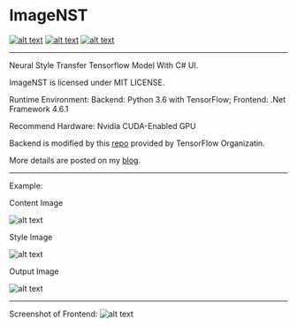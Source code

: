 # ImageNST
[![alt text](https://img.shields.io/github/license/xAsiimov/ImageNST.svg)](https://github.com/xAsiimov/ImageNST/blob/master/LICENSE)
[![alt text](https://img.shields.io/github/release/xAsiimov/ImageNST.svg)](https://github.com/xAsiimov/ImageNST/releases/latest)
[![alt text](https://img.shields.io/github/downloads/xAsiimov/ImageNST/total.svg)](https://github.com/xAsiimov/ImageNST/releases/latest)

---
Neural Style Transfer Tensorflow Model With C# UI.

ImageNST is licensed under MIT LICENSE.

Runtime Environment: Backend: Python 3.6 with TensorFlow; Frontend: .Net Framework 4.6.1

Recommend Hardware: Nvidia CUDA-Enabled GPU

Backend is modified by this [repo](https://github.com/tensorflow/models) provided by TensorFlow Organizatin.

More details are posted on my [blog](https://blog.xasiimov.com/2019/01/neural-style-transfer/).

---
Example:

Content Image

![alt text](https://blog.xasiimov.com/wp-content/uploads/2019/01/content-1024x576.jpg)

Style Image

![alt text](https://blog.xasiimov.com/wp-content/uploads/2019/01/style.jpg)

Output Image

![alt text](https://blog.xasiimov.com/wp-content/uploads/2019/01/output.jpg)

---
Screenshot of Frontend:
![alt text](https://blog.xasiimov.com/wp-content/uploads/2019/01/output-train.jpg)